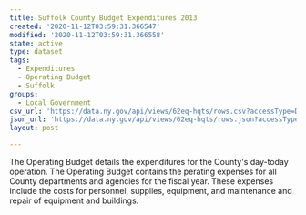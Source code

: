 ```yaml
---
title: Suffolk County Budget Expenditures 2013
created: '2020-11-12T03:59:31.366547'
modified: '2020-11-12T03:59:31.366558'
state: active
type: dataset
tags:
  - Expenditures
  - Operating Budget
  - Suffolk
groups:
  - Local Government
csv_url: 'https://data.ny.gov/api/views/62eq-hqts/rows.csv?accessType=DOWNLOAD'
json_url: 'https://data.ny.gov/api/views/62eq-hqts/rows.json?accessType=DOWNLOAD'
layout: post

---
```

The Operating Budget details the expenditures for the County's day-today operation. The Operating Budget contains the perating expenses for all County departments and agencies for the fiscal year. These expenses include the costs for personnel, supplies, equipment, and maintenance and repair of equipment and buildings.
